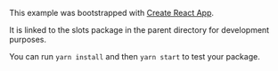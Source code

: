 This example was bootstrapped with [Create React App](https://github.com/facebook/create-react-app).

It is linked to the slots package in the parent directory for development purposes.

You can run `yarn install` and then `yarn start` to test your package.
